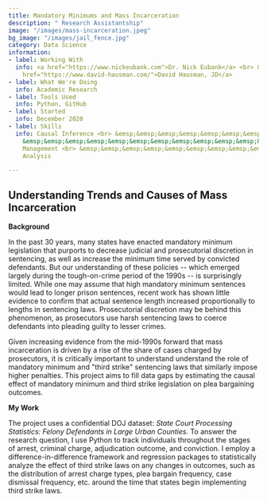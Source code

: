 ```yaml
---
title: Mandatory Minimums and Mass Incarceration
description: " Research Assistantship"
image: "/images/mass-incarceration.jpeg"
bg_image: "/images/jail_fence.jpg"
category: Data Science
information:
- label: Working With
  info: <a href="https://www.nickeubank.com">Dr. Nick Eubank</a> <br> &emsp;&emsp;&emsp;&emsp;&emsp;&emsp;&emsp;&emsp;&emsp;&emsp;&emsp;&emsp;&emsp;<a
    href="https://www.david-hausman.com/">David Hausman, JD</a>
- label: What We're Doing
  info: Academic Research
- label: Tools Used
  info: Python, GitHub
- label: Started
  info: December 2020
- label: Skills
  info: Causal Inference <br> &emsp;&emsp;&emsp;&emsp;&emsp;&emsp;&emsp;&emsp;&emsp;&emsp;&emsp;&emsp;&emsp;Python  <br>
    &emsp;&emsp;&emsp;&emsp;&emsp;&emsp;&emsp;&emsp;&emsp;&emsp;&emsp;&emsp;&emsp;Project
    Management <br> &emsp;&emsp;&emsp;&emsp;&emsp;&emsp;&emsp;&emsp;&emsp;&emsp;&emsp;&emsp;&emsp;Statistical
    Analysis

---
```

## Understanding Trends and Causes of Mass Incarceration

<b> Background</b> <p>

In the past 30 years, many states have enacted mandatory minimum legislation that purports to decrease judicial and prosecutorial discretion in sentencing, as well as increase the minimum time served by convicted defendants. But our understanding of these policies -- which emerged largely during the tough-on-crime period of the 1990s --  is surprisingly limited. While one may assume that high mandatory minimum sentences would lead to longer prison sentences, recent work has shown little evidence to confirm that actual sentence length increased proportionally to lengths in sentencing laws. Prosecutorial discretion may be behind this phenomenon, as prosecutors use harsh sentencing laws to coerce defendants into pleading guilty to lesser crimes. <p>

Given increasing evidence from the mid-1990s forward that mass incarceration is driven by a rise of the share of cases charged by prosecutors, it is critically important to understand understand the role of mandatory minimum and "third strike" sentencing laws that similarly impose higher penalties. This project aims to fill data gaps by estimating the causal effect of mandatory minimum and third strike legislation on plea bargaining outcomes.<p>

<b> My Work </b>

The project uses a confidential DOJ dataset: <i> State Court Processing Statistics: Felony Defendants in Large Urban Counties. </i> To answer the research question, I use Python to track individuals throughout the stages of arrest, criminal charge, adjudication outcome, and conviction. I employ a difference-in-difference framework and regression packages to statistically analyze the effect of third strike laws on any changes in outcomes, such as the distribution of arrest charge types, plea bargain frequency, case dismissal frequency, etc. around the time that states begin implementing third strike laws.